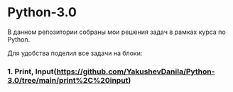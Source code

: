 # Python-3.0

В данном репозитории собраны мои решения задач в рамках курса по Python.


Для удобства поделил все задачи на блоки: 
### 1. Print, Input(https://github.com/YakushevDanila/Python-3.0/tree/main/print%2C%20input)
